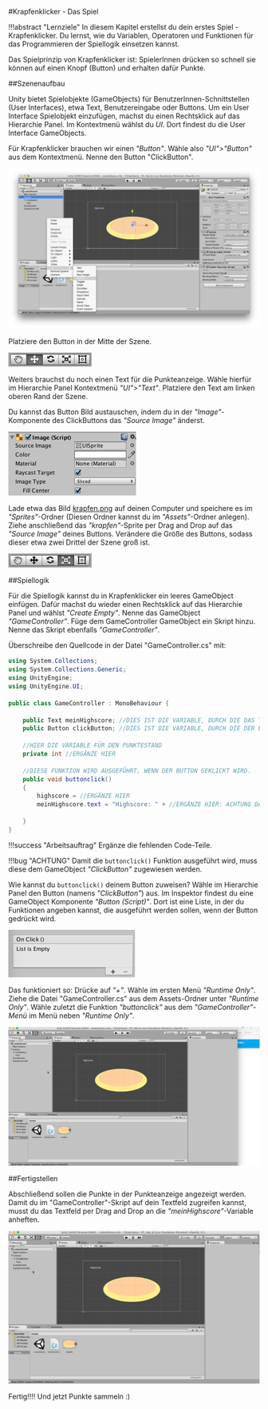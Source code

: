#Krapfenklicker - Das Spiel

!!!abstract "Lernziele"
    In diesem Kapitel erstellst du dein erstes Spiel - Krapfenklicker. Du lernst, wie du Variablen, Operatoren und Funktionen für das Programmieren der Spiellogik einsetzen kannst.


Das Spielprinzip von Krapfenklicker ist: SpielerInnen drücken so schnell sie können auf einen Knopf (Button) und erhalten dafür Punkte. 

##Szenenaufbau

Unity bietet Spielobjekte (GameObjects) für BenutzerInnen-Schnittstellen (User Interfaces), etwa Text, Benutzereingabe oder Buttons. Um ein User Interface Spielobjekt einzufügen, machst du einen Rechtsklick auf das Hierarchie Panel. Im Kontextmenü wählst du *UI*. Dort findest du die User Interface GameObjects.

Für Krapfenklicker brauchen wir einen *"Button"*. Wähle also *"UI">"Button"* aus dem Kontextmenü. Nenne den Button "ClickButton".

![UI Button Auswahl](img/uibuttonselection.png)

Platziere den Button in der Mitte der Szene. 

![Platzierunsauswahl](img/platzierung.png)

Weiters brauchst du noch einen Text für die Punkteanzeige. Wähle hierfür im Hierarchie Panel Kontextmenü *"UI">"Text"*. Platziere den Text am linken oberen Rand der Szene.

Du kannst das Button Bild austauschen, indem du in der *"Image"*-Komponente des ClickButtons das *"Source Image"* änderst. 

![Source Image](img/sourceimage.png)

Lade etwa das Bild [krapfen.png](img/krapfen.png) auf deinen Computer und speichere es im *"Sprites"*-Ordner (Diesen Ordner kannst du im *"Assets"*-Ordner anlegen). Ziehe anschließend das *"krapfen"*-Sprite per Drag and Drop auf das *"Source Image"* deines Buttons. Verändere die Größe des Buttons, sodass dieser etwa zwei Drittel der Szene groß ist.

![Groesse veraendern](img/groessetool.png)


##Spiellogik

Für die Spiellogik kannst du in Krapfenklicker ein leeres GameObject einfügen. Dafür machst du wieder einen Rechtsklick auf das Hierarchie Panel und wählst *"Create Empty"*. Nenne das GameObject *"GameController"*. Füge dem GameController GameObject ein Skript hinzu. Nenne das Skript ebenfalls *"GameController"*. 

Überschreibe den Quellcode in der Datei "GameController.cs" mit:

``` c#
using System.Collections;
using System.Collections.Generic;
using UnityEngine;
using UnityEngine.UI;

public class GameController : MonoBehaviour {

	public Text meinHighscore; //DIES IST DIE VARIABLE, DURCH DIE DAS TEXTFELD VERWENDET WERDEN KANN
	public Button clickButton; //DIES IST DIE VARIABLE, DURCH DIE DER BUTTON IM SKRIPT VERWENDET WERDEN KANN

	//HIER DIE VARIABLE FÜR DEN PUNKTESTAND
	private int //ERGÄNZE HIER

	//DIESE FUNKTION WIRD AUSGEFÜHRT, WENN DER BUTTON GEKLICKT WIRD. 
	public void buttonclick()
	{
		highscore = //ERGÄNZE HIER
		meinHighscore.text = "Highscore: " + //ERGÄNZE HIER: ACHTUNG DATENTYP-UMWANDLUNG NOTWENDIG
		
	}
}

```

!!!success "Arbeitsauftrag"
    Ergänze die fehlenden Code-Teile.

!!!bug "ACHTUNG"
    Damit die ```buttonclick()``` Funktion ausgeführt wird, muss diese dem GameObject *"ClickButton"* zugewiesen werden.

Wie kannst du ```buttonclick()``` deinem Button zuweisen?
Wähle im Hierarchie Panel den Button (namens *"ClickButton"*) aus. Im Inspektor findest du eine GameObject Komponente *"Button (Script)"*. Dort ist eine Liste, in der du Funktionen angeben kannst, die ausgeführt werden sollen, wenn der Button gedrückt wird. 

![Liste OnClick für Button](img/onclicklist.png)

Das funktioniert so: Drücke auf *"+"*. Wähle im ersten Menü *"Runtime Only"*. Ziehe die Datei "GameController.cs" aus dem Assets-Ordner unter *"Runtime Only"*. Wähle zuletzt die Funktion *"buttonclick"* aus dem *"GameController"-Menü* im Menü neben *"Runtime Only"*.

![Zuweisung Animated Gif](img/krapfenklickerKlickZuweisung.gif)


##Fertigstellen

Abschließend sollen die Punkte in der Punkteanzeige angezeigt werden. Damit du im "GameController"-Skript auf dein Textfeld zugreifen kannst, musst du das Textfeld per Drag and Drop an die *"meinHighscore"*-Variable anheften.

![Anheften meinHighscore](img/meinHighscoreAnheften.gif)

Fertig!!!! Und jetzt Punkte sammeln :)